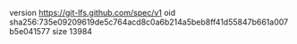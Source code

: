 version https://git-lfs.github.com/spec/v1
oid sha256:735e09209619de5c764acd8c0a6b214a5beb8ff41d55847b661a007b5e041577
size 13984
